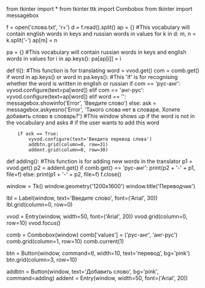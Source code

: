 from tkinter import *
from tkinter.ttk import Combobox
from tkinter import messagebox

f = open('слова.txt', 'r+')
d = f.read().split()
ap = {} #This vocabulary will contain english words in keys and russian words in values
for k in d:
    m, n = k.split('-')
    ap[m] = n

pa = {} #This vocabulary will contain russian words in keys and english words in values
for i in ap.keys():
    pa[ap[i]] = i


def tl(): #This function is for translating
    word = vvod.get()
    com = comb.get()
    if word in ap.keys() or word in pa.keys():
        #This 'if' is for recognising whether the word is written in english or russian
        if com == 'рус-анг':
            vyvod.configure(text=pa[word])
        elif com == 'анг-рус':
            vyvod.configure(text=ap[word])
    elif word == '':
        messagebox.showinfo('Error', 'Введите слово')
    else:
        ask = messagebox.askyesno('Error', 'Такого слова нет в словаре. Хотите добавить слово в словарь?')
        #This window shows up if the word is not in the vocabulary and asks
        # if the user wants to add this word

        if ask == True:
            vyvod.configure(text='Введите перевод слова')
            addbtn.grid(column=0, row=31)
            addent.grid(column=0, row=30)


def adding(): #This function is for adding new words in the translator
    p1 = vvod.get()
    p2 = addent.get()
    if comb.get() == 'рус-анг':
        print(p2 + '-' + p1, file=f)
    else:
        print(p1 + '-' + p2, file=f)
    f.close()


window = Tk()
window.geometry('1200x1600')
window.title('Переводчик')

lbl = Label(window, text='Введите слово', font=('Arial', 30))
lbl.grid(column=0, row=0)

vvod = Entry(window, width=50, font=('Arial', 20))
vvod.grid(column=0, row=10)
vvod.focus()

comb = Combobox(window)
comb['values'] = ('рус-анг', 'анг-рус')
comb.grid(column=1, row=10)
comb.current(1)

btn = Button(window, command=tl, width=10, text='перевод', bg='pink')
btn.grid(column=3, row=10)

addbtn = Button(window, text='Добавить слово', bg='pink', command=adding)
addent = Entry(window, width=50, font=('Arial', 20))

